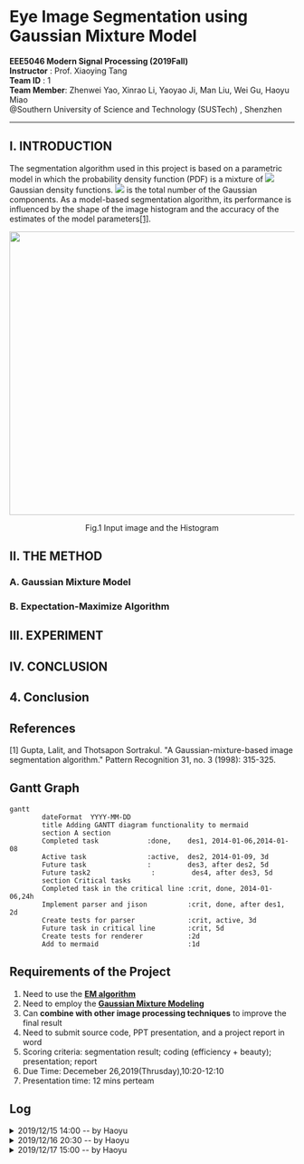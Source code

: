# Eye Image Segmentation using Gaussian Mixture Model

**EEE5046 Modern Signal Processing (2019Fall)**\
**Instructor** : Prof. Xiaoying Tang\
**Team ID** : 1\
**Team Member**: Zhenwei Yao, Xinrao Li, Yaoyao Ji, Man Liu, Wei Gu, Haoyu Miao\
@Southern University of Science and Technology (SUSTech) , Shenzhen
- - -

## I. INTRODUCTION
The segmentation algorithm used in this project is based on a parametric model in which the probability density function (PDF) is a mixture of <img src="https://latex.codecogs.com/gif.latex?K" />  Gaussian density functions. <img src="https://latex.codecogs.com/gif.latex?K" />  is the total number of the Gaussian components. As a model-based segmentation algorithm, its performance is influenced by the shape of the image histogram and the accuracy of the estimates of the model parameters[[1]](#1).
<div align=center>
<img src="https://github.com/zjumhy97/MSP_Fa19_Proj_Team_1/blob/master/pic/Image_and_Histogram.jpg" width="1000" height = "500" >

Fig.1 Input image and the Histogram
</div>



## II. THE METHOD

### A. Gaussian Mixture Model






### B. Expectation-Maximize Algorithm



## III. EXPERIMENT




## IV. CONCLUSION



## 4. Conclusion

## References
<a id="1">[1]</a> 
Gupta, Lalit, and Thotsapon Sortrakul. 
"A Gaussian-mixture-based image segmentation algorithm." Pattern Recognition 31, no. 3 (1998): 315-325.



## Gantt Graph
```mermaid
gantt
        dateFormat  YYYY-MM-DD
        title Adding GANTT diagram functionality to mermaid
        section A section
        Completed task            :done,    des1, 2014-01-06,2014-01-08
        Active task               :active,  des2, 2014-01-09, 3d
        Future task               :         des3, after des2, 5d
        Future task2               :         des4, after des3, 5d
        section Critical tasks
        Completed task in the critical line :crit, done, 2014-01-06,24h
        Implement parser and jison          :crit, done, after des1, 2d
        Create tests for parser             :crit, active, 3d
        Future task in critical line        :crit, 5d
        Create tests for renderer           :2d
        Add to mermaid                      :1d
```







## Requirements of the Project
1. Need to use the <b>[EM algorithm](https://en.wikipedia.org/wiki/Expectation%E2%80%93maximization_algorithm)</b>
2. Need to employ the <b>[Gaussian Mixture Modeling](https://brilliant.org/wiki/gaussian-mixture-model/)</b>
3. Can <b>combine with other image processing techniques</b> to improve the final result
4. Need to submit source code, PPT presentation, and a project report in word
5. Scoring criteria: segmentation result; coding (efficiency + beauty); presentation; report
6. Due Time: Decemeber 26,2019(Thrusday),10:20-12:10
7. Presentation time: 12 mins perteam 


## Log
<details>
<summary>2019/12/15 14:00 -- by Haoyu</summary>
1. main.m  \
<b>目前进度</b>\
导入图像数据，以及转化为HSV\
<b>仍需完成</b>\
待算法完成后对图像进行测试

1. Expectatiton_Maximization_GMM.m \
<b>目前进度</b>\
程序已经写完，但还没有测试\
<b>可能的测试方法</b>\
三硬币模型\
<b>可能存在的问题</b>\
该程序没有采用已有函数，如mvnpdf等，细节全部为手动实现，可能存在纰漏，且运行速度表现可能比自带函数要差

2. GMM_based_segmentation.m \
<b>目前进度</b>\
实现图像数据转化为序列，分割的判定条件尚未补充\
<b>仍需完成</b>\
实现图像分割判断条件，将处理后得到的序列恢复为图像的数据格式\
<b>可能存在的问题</b>\
图像数据转化为序列采用的squeeze自带函数运行速度较慢，影响程序速度
</details>

<details>
<summary>2019/12/16 20:30 -- by Haoyu</summary>

<b>目前的问题</b>
1. 第一版的代码完成了，但是我发现自己犯了非常致命的错误，从底层实现EM算法时，我全部采用了手动实现，采用了大量的for循环，对于EM算法来说，在E-step时要计算Q函数的值，每次都要对N个数据样本进行求和，而每次求和都要计算一个非常复杂的表达式。但最关键的问题在于样本图像是1728*2592的，对于N来说规模非常大。算法的运算速度是不可接受的。
2. 在计算Q函数时，其中有采用log函数，而在这里出现的致命问题是，log函数的自变量的值出现负数的情况，从而导致算法出现错误。

<b>下一步计划</b>
1. 重构EM算法，牺牲算法的通用性换取EM-GMM实现图像分割的性能。
2. 完善程序核心算法的外围结构，为下一个版本的算法测试做好准备。

<b>核心关注点</b>
1. 优化算法
</details>

<details>
<summary>2019/12/17 15:00 -- by Haoyu</summary>

1. Zhenwei 目前实现了一个版本的EM-GMM，他目前正在完成代码注释，完成后将合并到项目中来。
2. 补充了原图像的直方图，说明为什么要采用GMM的方法去进行图像分割。
</details>

























